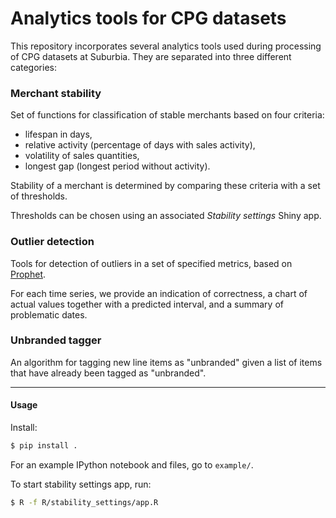 # Analytics tools for CPG datasets

This repository incorporates several analytics tools used during processing
of CPG datasets at Suburbia. They are separated into three different categories:

### Merchant stability
Set of functions for classification of stable merchants based on four criteria:
* lifespan in days,
* relative activity (percentage of days with sales activity),
* volatility of sales quantities,
* longest gap (longest period without activity).

Stability of a merchant is determined by comparing these criteria with a set
of thresholds.

Thresholds can be chosen using an associated _Stability settings_ Shiny app.

### Outlier detection
Tools for detection of outliers in a set of specified metrics,
based on [Prophet](https://facebook.github.io/prophet/).

For each time series, we provide an indication of correctness,
a chart of actual values together with a predicted interval, and a summary
of problematic dates.

### Unbranded tagger
An algorithm for tagging new line items as "unbranded" given a list of items
that have already been tagged as "unbranded".

---
#### Usage
Install:

```bash
$ pip install .
```

For an example IPython notebook and files, go to `example/`.

To start stability settings app, run:
```bash
$ R -f R/stability_settings/app.R
```
